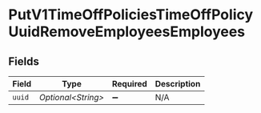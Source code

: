 # PutV1TimeOffPoliciesTimeOffPolicyUuidRemoveEmployeesEmployees


## Fields

| Field               | Type                | Required            | Description         |
| ------------------- | ------------------- | ------------------- | ------------------- |
| `uuid`              | *Optional\<String>* | :heavy_minus_sign:  | N/A                 |